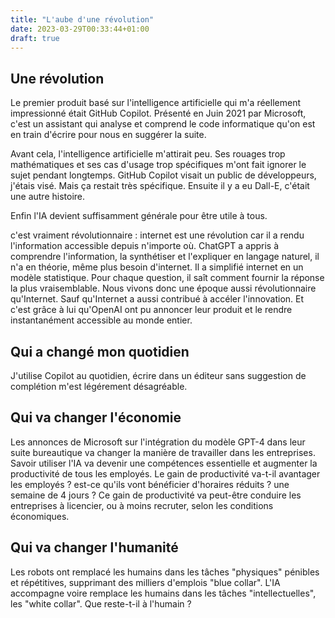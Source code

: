```yaml
---
title: "L'aube d'une révolution"
date: 2023-03-29T00:33:44+01:00
draft: true
---
```


## Une révolution
Le premier produit basé sur l'intelligence artificielle qui m'a réellement impressionné était GitHub Copilot. Présenté en Juin 2021 par Microsoft, c'est un assistant qui analyse et comprend le code informatique qu'on est en train d'écrire pour nous en suggérer la suite.

Avant cela, l'intelligence artificielle m'attirait peu. Ses rouages trop mathématiques et ses cas d'usage trop spécifiques m'ont fait ignorer le sujet pendant longtemps. GitHub Copilot visait un public de développeurs, j'étais visé. Mais ça restait très spécifique. 
Ensuite il y a eu Dall-E, c'était une autre histoire.

Enfin l'IA devient suffisamment générale pour être utile à tous.

c'est vraiment révolutionnaire : internet est une révolution car il a rendu l'information accessible depuis n'importe où. ChatGPT a appris à comprendre l'information, la synthétiser et l'expliquer en langage naturel, il n'a en théorie, même plus besoin d'internet. Il a simplifié internet en un modèle statistique. Pour chaque question, il saît comment fournir la réponse la plus vraisemblable.
Nous vivons donc une époque aussi révolutionnaire qu'Internet. Sauf qu'Internet a aussi contribué à accéler l'innovation. Et c'est grâce à lui qu'OpenAI ont pu annoncer leur produit et le rendre instantanément accessible au monde entier.

## Qui a changé mon quotidien
J'utilise Copilot au quotidien, écrire dans un éditeur sans suggestion de complétion m'est légérement désagréable.

## Qui va changer l'économie
Les annonces de Microsoft sur l'intégration du modèle GPT-4 dans leur suite bureautique va changer la manière de travailler dans les entreprises. Savoir utiliser l'IA va devenir une compétences essentielle et augmenter la productivité de tous les employés. Le gain de productivité va-t-il avantager les employés ? est-ce qu'ils vont bénéficier d'horaires réduits ? une semaine de 4 jours ?  Ce gain de productivité va peut-être conduire les entreprises à licencier, ou à moins recruter, selon les conditions économiques. 
## Qui va changer l'humanité

Les robots ont remplacé les humains dans les tâches "physiques" pénibles et répétitives, supprimant des milliers d'emplois "blue collar". L'IA accompagne voire remplace les humains dans les tâches "intellectuelles", les "white collar". Que reste-t-il à l'humain ? 
